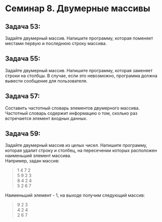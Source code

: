 # Семинар 8. Двумерные массивы

## Задача 53:
Задайте двумерный массив. Напишите программу, которая поменяет местами первую и последнюю строку массива.

## Задача 55: 
Задайте двумерный массив. Напишите программу, которая заменяет строки на столбцы. В случае, если это невозможно, программа должна вывести сообщение для пользователя.

## Задача 57: 
Составить частотный словарь элементов двумерного массива. 
Частотный словарь содержит информацию о том, сколько раз встречается элемент входных данных.

## Задача 59: 
Задайте двумерный массив из целых чисел.
Напишите программу, которая удалит строку и столбец, на пересечении которых расположен наименьший элемент массива.    
Например, задан массив:
>1 4 7 2  
>5 9 2 3  
>8 4 2 4  
>5 2 6 7

Наименьший элемент - 1, на выходе получим следующий массив:  
>9 2 3  
>4 2 4  
>2 6 7